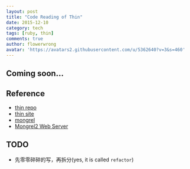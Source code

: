 ```yaml
---
layout: post
title: "Code Reading of Thin"
date: 2015-12-10
category: tech
tags: [ruby, thin]
comments: true
author: flowerwrong
avatar: 'https://avatars2.githubusercontent.com/u/5362640?v=3&s=460'
---
```


## Coming soon...


## Reference

* [thin repo](https://github.com/macournoyer/thin)
* [thin site](http://code.macournoyer.com/thin/)
* [mongrel](https://github.com/evan/mongrel)
* [Mongrel2 Web Server](https://github.com/mongrel2/mongrel2)

## TODO

* 先零零碎碎的写，再拆分(yes, it is called `refactor`)
